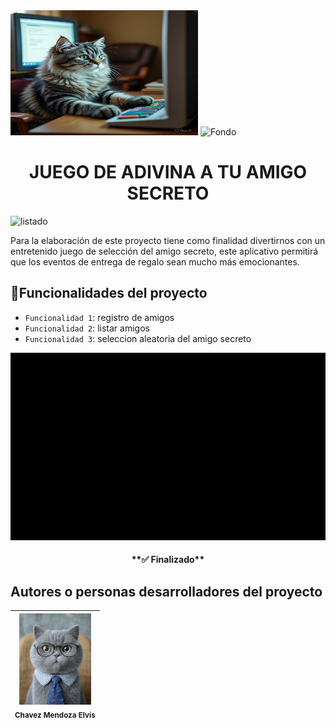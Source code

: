 <div>
  <img src="https://github.com/Leyend8122/proyeccion/blob/9ca5dd0cf3a020dfb315427079b912b47045629b/gatito_computo.jpeg" alt="Gato Computo" width="300" height="200" style="center">
  
<img src="https://github.com/Leyend8122/proyeccion/blob/83fa567df3cb30406d1f98137d57cf7eb30bac9e/fondo.jpg" alt="Fondo" width="500" height="200" style="center">
</div>
<div align="center">
  <h1>JUEGO DE ADIVINA A TU AMIGO SECRETO</h1>
</div>

  ![listado](https://img.shields.io/badge/Version-v.0.1-blue)

<div>
  <p>Para la elaboración de este proyecto tiene como finalidad divertirnos con un entretenido juego de selección del amigo secreto, este aplicativo permitirá que los eventos de entrega de regalo sean mucho más emocionantes. </p>
</div>

## :hammer:Funcionalidades del proyecto
- `Funcionalidad 1`: registro de amigos
- `Funcionalidad 2`: listar amigos
- `Funcionalidad 3`: seleccion aleatoria del amigo secreto

<div align = "center">
  <img src="https://github.com/Leyend8122/proyeccion/blob/71b8d19aa13a1385086872af279d0a3a387d8ed6/tutorialv.gif" alt="Gato Computo" width="600" height="300" style="center">
</div>

<h4 align="center">
**✅ Finalizado**
</h4>

## Autores o personas desarrolladores del proyecto
| <img src="https://github.com/Leyend8122/proyeccion/blob/4d3f9057642bd60313fee933a07e10280c624fe9/autor.jpg" width=115><br><sub>Chavez Mendoza Elvis</sub> |
| :---: |
